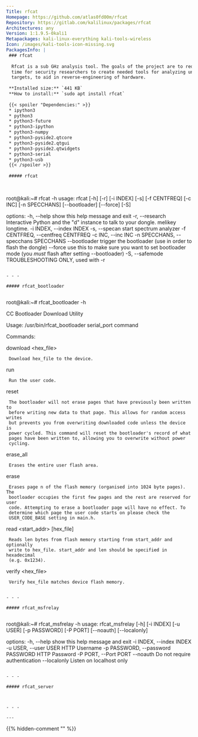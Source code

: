 ```yaml
---
Title: rfcat
Homepage: https://github.com/atlas0fd00m/rfcat
Repository: https://gitlab.com/kalilinux/packages/rfcat
Architectures: any
Version: 1:1.9.5-0kali1
Metapackages: kali-linux-everything kali-tools-wireless 
Icon: /images/kali-tools-icon-missing.svg
PackagesInfo: |
 ### rfcat
 
  Rfcat is a sub GHz analysis tool. The goals of the project are to reduce the
  time for security researchers to create needed tools for analyzing unknown
  targets, to aid in reverse-engineering of hardware.
 
 **Installed size:** `441 KB`  
 **How to install:** `sudo apt install rfcat`  
 
 {{< spoiler "Dependencies:" >}}
 * ipython3
 * python3
 * python3-future
 * python3-ipython
 * python3-numpy
 * python3-pyside2.qtcore
 * python3-pyside2.qtgui
 * python3-pyside2.qtwidgets
 * python3-serial
 * python3-usb
 {{< /spoiler >}}
 
 ##### rfcat
 
 
 ```
 root@kali:~# rfcat -h
 usage: rfcat [-h] [-r] [-i INDEX] [-s] [-f CENTFREQ] [-c INC] [-n SPECCHANS]
              [--bootloader] [--force] [-S]
 
 options:
   -h, --help            show this help message and exit
   -r, --research        Interactive Python and the "d" instance to talk to
                         your dongle. melikey longtime.
   -i INDEX, --index INDEX
   -s, --specan          start spectrum analyzer
   -f CENTFREQ, --centfreq CENTFREQ
   -c INC, --inc INC
   -n SPECCHANS, --specchans SPECCHANS
   --bootloader          trigger the bootloader (use in order to flash the
                         dongle)
   --force               use this to make sure you want to set bootloader mode
                         (you *must* flash after setting --bootloader)
   -S, --safemode        TROUBLESHOOTING ONLY, used with -r
 ```
 
 - - -
 
 ##### rfcat_bootloader
 
 
 ```
 root@kali:~# rfcat_bootloader -h
 
 CC Bootloader Download Utility
 
 Usage:  /usr/bin/rfcat_bootloader serial_port command
 
 Commands:
 
   download <hex_file>
 
     Download hex_file to the device.
     
   run
 
     Run the user code.
     
   reset
 
     The bootloader will not erase pages that have previously been written to
     before writing new data to that page. This allows for random access writes
     but prevents you from overwriting downloaded code unless the device is
     power cycled. This command will reset the bootloader's record of what
     pages have been written to, allowing you to overwrite without power 
     cycling.
     
   erase_all
 
     Erases the entire user flash area.
     
   erase <n>
 
     Erases page n of the flash memory (organised into 1024 byte pages). The
     bootloader occupies the first few pages and the rest are reserved for user
     code. Attempting to erase a bootloader page will have no effect. To
     determine which page the user code starts on please check the
     USER_CODE_BASE setting in main.h.
     
   read <start_addr> <len> [hex_file]
 
     Reads len bytes from flash memory starting from start_addr and optionally
     write to hex_file. start_addr and len should be specified in hexadecimal 
     (e.g. 0x1234).
 
   verify <hex_file>
 
     Verify hex_file matches device flash memory.
   
 ```
 
 - - -
 
 ##### rfcat_msfrelay
 
 
 ```
 root@kali:~# rfcat_msfrelay -h
 usage: rfcat_msfrelay [-h] [-i INDEX] [-u USER] [-p PASSWORD] [-P PORT]
                       [--noauth] [--localonly]
 
 options:
   -h, --help            show this help message and exit
   -i INDEX, --index INDEX
   -u USER, --user USER  HTTP Username
   -p PASSWORD, --password PASSWORD
                         HTTP Password
   -P PORT, --Port PORT
   --noauth              Do not require authentication
   --localonly           Listen on localhost only
 ```
 
 - - -
 
 ##### rfcat_server
 
 
 
 - - -
 
---
```

{{% hidden-comment "<!--Do not edit anything above this line-->" %}}
